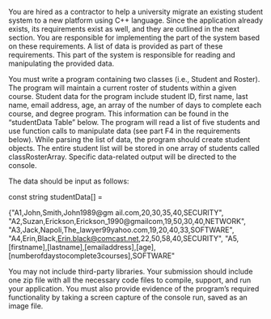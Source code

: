You are hired as a contractor to help a university migrate an existing student system to a new platform using C++ language. Since the application already exists, 
its requirements exist as well, and they are outlined in the next section. You are responsible for implementing the part of the system based on these requirements. 
A list of data is provided as part of these requirements. This part of the system is responsible for reading and manipulating the provided data.


You must write a program containing two classes (i.e., Student and Roster). The program will maintain a current roster of students within a given course. Student data 
for the program include student ID, first name, last name, email address, age, an array of the number of days to complete each course, and degree program. This information 
can be found in the “studentData Table” below. The program will read a list of five students and use function calls to manipulate data (see part F4 in the requirements below). 
While parsing the list of data, the program should create student objects. The entire student list will be stored in one array of students called classRosterArray. Specific 
data-related output will be directed to the console.

 The data should be input as follows:


const string studentData[] = 

{"A1,John,Smith,John1989@gm ail.com,20,30,35,40,SECURITY", "A2,Suzan,Erickson,Erickson_1990@gmailcom,19,50,30,40,NETWORK", "A3,Jack,Napoli,The_lawyer99yahoo.com,19,20,40,33,SOFTWARE", 
"A4,Erin,Black,Erin.black@comcast.net,22,50,58,40,SECURITY", "A5,[firstname],[lastname],[emailaddress],[age], [numberofdaystocomplete3courses],SOFTWARE"

You may not include third-party libraries. Your submission should include one zip file with all the necessary code files to compile, support, and run your application. 
You must also provide evidence of the program’s required functionality by taking a screen capture of the console run, saved as an image file.
